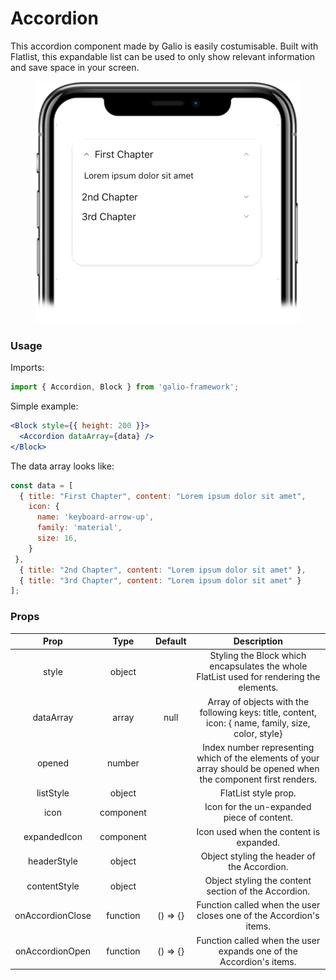 # Accordion
This accordion component made by Galio is easily costumisable. Built with Flatlist, this expandable list can be used to only show relevant information and save space in your screen.

<p align="center">
  <img src="../assets/accordion.gif" alt="Accordion example react native" />
</p>

### Usage
Imports:
```js
import { Accordion, Block } from 'galio-framework';
```

Simple example:
```jsx
<Block style={{ height: 200 }}>
  <Accordion dataArray={data} />
</Block>
```

The data array looks like:
```js
const data = [
  { title: "First Chapter", content: "Lorem ipsum dolor sit amet", 
    icon: {
      name: 'keyboard-arrow-up',
      family: 'material',
      size: 16,
    } 
 },
  { title: "2nd Chapter", content: "Lorem ipsum dolor sit amet" },
  { title: "3rd Chapter", content: "Lorem ipsum dolor sit amet" }
];
```

### Props

|       Prop       |    Type   |  Default |                                                    Description                                                   |
|:----------------:|:---------:|:--------:|:----------------------------------------------------------------------------------------------------------------:|
|       style      |   object  |          |             Styling the Block which encapsulates the whole FlatList used for rendering the elements.             |
|     dataArray    |   array   |   null   |        Array of objects with the following keys: title, content, icon: { name, family, size, color, style}       |
|      opened      |   number  |          | Index number representing which of the elements of your array should be opened when the component first renders. |
|     listStyle    |   object  |          |                                               FlatList style prop.                                               |
|       icon       | component |          |                                    Icon for the un-expanded piece of content.                                    |
|   expandedIcon   | component |          |                                      Icon used when the content is expanded.                                     |
|    headerStyle   |   object  |          |                                    Object styling the header of the Accordion.                                   |
|   contentStyle   |   object  |          |                               Object styling the content section of the Accordion.                               |
| onAccordionClose |  function | () => {} |                        Function called when the user closes one of the Accordion's items.                        |
|  onAccordionOpen |  function | () => {} |                        Function called when the user expands one of the Accordion's items.                       |